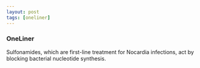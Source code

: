 ```yaml
---
layout: post
tags: [oneliner]
---
```



### OneLiner

Sulfonamides, which are first-line treatment for Nocardia infections, act by blocking bacterial nucleotide synthesis.
